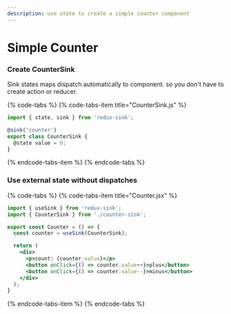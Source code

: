 ```yaml
---
description: use state to create a simple counter component
---
```


# Simple Counter

### Create CounterSink

Sink states maps dispatch automatically to component. so you don't have to create action or reducer.

{% code-tabs %}
{% code-tabs-item title="CounterSink.js" %}
```javascript
import { state, sink } from 'redux-sink';

@sink('counter')
export class CounterSink {
  @state value = 0;
}
```
{% endcode-tabs-item %}
{% endcode-tabs %}

### Use external state without dispatches

{% code-tabs %}
{% code-tabs-item title="Counter.jsx" %}
```jsx
import { useSink } from 'redux-sink';
import { CounterSink } from './counter-sink';

export const Counter = () => {
  const counter = useSink(CounterSink);

  return (
    <div>
      <p>count: {counter.value}</p>
      <button onClick={() => counter.value++}>plus</button>
      <button onClick={() => counter.value--}>minus</button>
    </div>
  );
}
```
{% endcode-tabs-item %}
{% endcode-tabs %}

